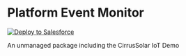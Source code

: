 Platform Event Monitor
=======

<a href="https://boiling-dawn-9130.herokuapp.com/?owner=kgowru&repo=PlatformEventMonitor">
  <img alt="Deploy to Salesforce"
       src="https://raw.githubusercontent.com/afawcett/githubsfdeploy/master/src/main/webapp/resources/img/deploy.png">
</a>

An unmanaged package including the CirrusSolar IoT Demo